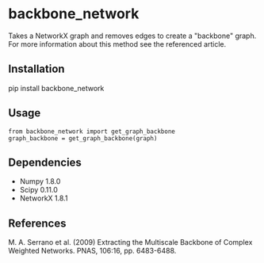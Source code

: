 backbone_network
=======================
Takes a NetworkX graph and removes edges to create a "backbone" graph. For more information about this method see the referenced article.

Installation
-----
pip install backbone_network

Usage
-----
```
from backbone_network import get_graph_backbone
graph_backbone = get_graph_backbone(graph)
```

Dependencies
------------
* Numpy 1.8.0
* Scipy 0.11.0
* NetworkX 1.8.1

References
----------
M. A. Serrano et al. (2009) Extracting the Multiscale Backbone of Complex Weighted Networks. PNAS, 106:16, pp. 6483-6488.
